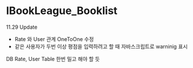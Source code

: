 # IBookLeague_Booklist

11.29 Update
- Rate 와 User 관계 OneToOne 수정
- 같은 사용자가 두번 이상 평점을 입력하려고 할 때 자바스크립트로 warninig 표시

  
DB Rate, User Table 한번 밀고 해야 할 듯
